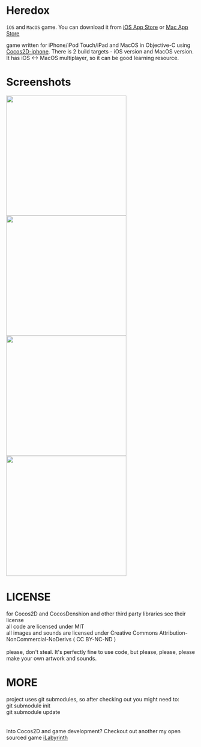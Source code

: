 Heredox
=========
`iOS` and `MacOS` game.
You can download it from <a href="http://itunes.apple.com/WebObjects/MZStore.woa/wa/viewSoftware?id=555104623&mt=8">iOS App Store</a> or <a href="https://itunes.apple.com/app/heredox/id555110186?mt=12">Mac App Store</a>

game written for iPhone/iPod Touch/iPad and MacOS in Objective-C using <a href="https://github.com/cocos2d/cocos2d-iphone">Cocos2D-iphone</a>. There is 2 build targets - iOS version and MacOS version. It has iOS <-> MacOS multiplayer, so it can be good learning resource.

Screenshots
=========
<img src="http://a882.phobos.apple.com/us/r1000/102/Purple/v4/3c/1b/87/3c1b872b-6020-ace9-6f70-71ce60715317/mzl.repeuhvt.320x480-75.jpg" width="320" />
<img src="http://a1589.phobos.apple.com/us/r1000/105/Purple/v4/1d/4e/e1/1d4ee171-9d04-7b86-e64c-f4eb6078de66/mzl.mkenszhu.320x480-75.jpg" width="320" />
<img src="http://a606.phobos.apple.com/us/r1000/074/Purple/v4/37/50/a8/3750a8f1-b7ee-9897-2346-96d6bd90f3b4/mzl.ymoijilx.320x480-75.jpg" width="320" />
<img src="http://a584.phobos.apple.com/us/r1000/103/Purple/v4/05/95/80/05958085-44c4-125c-8f61-06f22614033e/mzl.wgsmlesa.320x480-75.jpg" width="320" />

LICENSE
=========
for Cocos2D and CocosDenshion and other third party libraries see their license<br>
all code are licensed under MIT<br>
all images and sounds are licensed under Creative Commons Attribution-NonCommercial-NoDerivs ( CC BY-NC-ND )<br>
<br>
please, don't steal. It's perfectly fine to use code, but please, please, please make your own artwork and sounds.

MORE
=========
project uses git submodules, so after checking out you might need to:<br>
git submodule init<br />
git submodule update<br />
<br />
<br />
Into Cocos2D and game development? Checkout out another my open sourced game <a href="https://github.com/ud7/iLabyrinth">iLabyrinth</a>

